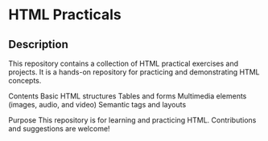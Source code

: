 # HTML Practicals

## Description
This repository contains a collection of HTML practical exercises and projects. It is a hands-on repository for practicing and demonstrating HTML concepts.

Contents
Basic HTML structures
Tables and forms
Multimedia elements (images, audio, and video)
Semantic tags and layouts

Purpose
This repository is for learning and practicing HTML. Contributions and suggestions are welcome!


